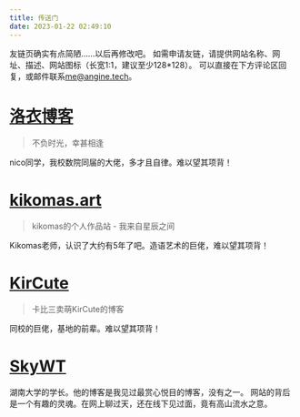 ```yaml
---
title: 传送门
date: 2023-01-22 02:49:10
---
```

友链页确实有点简陋……以后再修改吧。
如需申请友链，请提供网站名称、网址、描述、网站图标（长宽1:1，建议至少128*128）。
可以直接在下方评论区回复，或邮件联系[me@angine.tech](mailto:me@angine.tech)。

# <!--<img src="https://s1.lozumi.com/logo/icon.png" style="height:1.75em; width:1.75em; margin-right: 6px" />--> [洛衣博客](https://www.lozumi.com)
 > 不负时光，幸甚相逢

nico同学，我校数院同届的大佬，多才且自律。难以望其项背！

# <!--<img src="/images/portals/kikomas.art.png" style="height:1.75em; width:1.75em; margin-right: 6px" />--> [kikomas.art](https://kikomas.art)
 > kikomas的个人作品站 - 我来自星辰之间

Kikomas老师，认识了大约有5年了吧。造语艺术的巨佬，难以望其项背！

# [KirCute](https://kircute.jimmytoluene.com/)
 > 卡比三卖萌KirCute的博客

同校的巨佬，基地的前辈。难以望其项背！

# [SkyWT](https://skywt.cn)

湖南大学的学长。他的博客是我见过最赏心悦目的博客，没有之一。
网站的背后是一个有趣的灵魂。在网上聊过天，还在线下见过面，竟有高山流水之意。